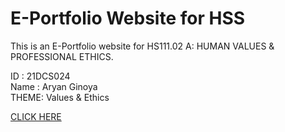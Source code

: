# E-Portfolio Website for HSS
This is an E-Portfolio website for HS111.02 A: HUMAN VALUES & PROFESSIONAL ETHICS.

ID : 21DCS024  
Name : Aryan Ginoya  
THEME: Values & Ethics   
  
[CLICK HERE](https://aryn-09.github.io/e-portfolio/)
